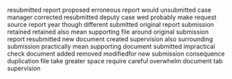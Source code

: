 resubmitted report proposed erroneous report would unsubmitted case manager corrected resubmitted deputy case wed probably make request source report year though different submitted original report submission retained retained also mean supporting file around original submission report resubmitted new document created supervision also surrounding submission practically mean supporting document submitted impractical check document added removed modifiedfor new submission consequence duplication file take greater space require careful overwhelm document tab supervision
